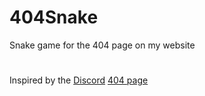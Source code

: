 # 404Snake
Snake game for the 404 page on my website

#
Inspired by the [Discord](https://discord.com/) [404 page](https://discord.com/404)
